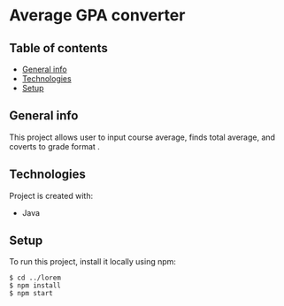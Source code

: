 # Average GPA converter
## Table of contents
* [General info](#general-info)
* [Technologies](#technologies)
* [Setup](#setup)

## General info
This project allows user to input course average, finds total average, and coverts to grade format .
	
## Technologies
Project is created with:
* Java
	
## Setup
To run this project, install it locally using npm:

```
$ cd ../lorem
$ npm install
$ npm start
```
